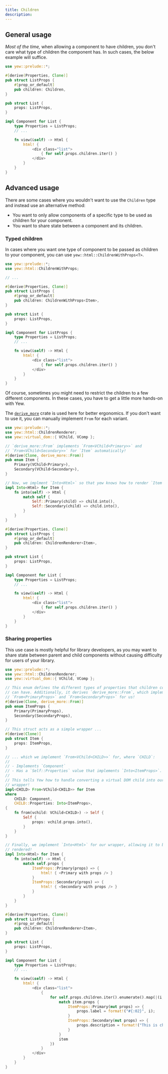 ```yaml
---
title: Children
description: 
---
```


## General usage

_Most of the time,_ when allowing a component to have children, you don't care 
what type of children the component has. In such cases, the below example will
suffice.

```rust
use yew::prelude::*;

#[derive(Properties, Clone)]
pub struct ListProps {
    #[prop_or_default]
    pub children: Children,
}

pub struct List {
    props: ListProps,
}

impl Component for List {
    type Properties = ListProps;
    // ...

    fn view(&self) -> Html {
        html! {
            <div class="list">
                { for self.props.children.iter() }
            </div>
        }
    }
}
```

## Advanced usage

There are some cases where you wouldn't want to use the `Children` type
and instead use an alternative method:

 - You want to only allow components of a specific type to be used as children for your component.
 - You want to share state between a component and its children.

### Typed children

In cases where you want one type of component to be passed as children to your component,
you can use `yew::html::ChildrenWithProps<T>`.

```rust
use yew::prelude::*;
use yew::html::ChildrenWithProps;

// ...

#[derive(Properties, Clone)]
pub struct ListProps {
    #[prop_or_default]
    pub children: ChildrenWithProps<Item>,
}

pub struct List {
    props: ListProps,
}

impl Component for ListProps {
    type Properties = ListProps;
    // ...

    fn view(&self) -> Html {
        html! {
            <div class="list">
                { for self.props.children.iter() }
            </div>
        }
    }
}
```

Of course, sometimes you might need to restrict the children to a few different
components. In these cases, you have to get a little more hands-on with Yew.

The [`derive_more`](https://github.com/JelteF/derive_more) crate is used here
for better ergonomics. If you don't want to use it, you can manually implement
`From` for each variant.

```rust
use yew::prelude::*;
use yew::html::ChildrenRenderer;
use yew::virtual_dom::{ VChild, VComp };

// `derive_more::From` implements `From<VChild<Primary>>` and
// `From<VChild<Secondary>>` for `Item` automatically!
#[derive(Clone, derive_more::From)]
pub enum Item {
    Primary(VChild<Primary>),
    Secondary(VChild<Secondary>),
}

// Now, we implment `Into<Html>` so that yew knows how to render `Item`.
impl Into<Html> for Item {
    fn into(self) -> Html {
        match self {
            Self::Primary(child) => child.into(),
            Self::Secondary(child) => child.into(),
        }
    }
}

#[derive(Properties, Clone)]
pub struct ListProps {
    #[prop_or_default]
    pub children: ChildrenRenderer<Item>,
}

pub struct List {
    props: ListProps,
}

impl Component for List {
    type Properties = ListProps;
    // ...

    fn view(&self) -> Html {
        html! {
            <div class="list">
                { for self.props.children.iter() }
            </div>
        }
    }
}
```

### Sharing properties

This use case is mostly helpful for library developers, as you may want to
share state between parent and child components without causing difficulty for
users of your library.

```rust
use yew::prelude::*;
use yew::html::ChildrenRenderer;
use yew::virtual_dom::{ VChild, VComp };

// This enum defines the different types of properties that children components
// can have. Additionally, it derives `derive_more::From`, which implements 
// `From<PrimaryProps>` and `From<SecondaryProps>` for us!
#[derive(Clone, derive_more::From)]
pub enum ItemProps {
    Primary(PrimaryProps),
    Secondary(SecondaryProps),
}

// This struct acts as a simple wrapper ...
#[derive(Clone)]
pub struct Item {
    props: ItemProps,
}

// ... which we implement `From<VChild<CHILD>>` for, where `CHILD`:
//
// - Implements `Component`
// - Has a `Self::Properties` value that implements `Into<ItemProps>`.
// 
// This tells Yew how to handle converting a virtual DOM child into our
// wrapper!
impl<CHILD> From<VChild<CHILD>> for Item
where
    CHILD: Component,
    CHILD::Properties: Into<ItemProps>,
{
    fn from(vchild: VChild<CHILD>) -> Self {
        Self {
            props: vchild.props.into(),
        }
    }
}

// Finally, we implement `Into<Html>` for our wrapper, allowing it to be
// rendered!
impl Into<Html> for Item {
    fn into(self) -> Html {
        match self.props {
            ItemProps::Primary(props) => {
                html! { <Primary with props /> }
            }
            ItemProps::Secondary(props) => {
                html! { <Secondary with props /> }
            }
        }
    }
}

#[derive(Properties, Clone)]
pub struct ListProps {
    #[prop_or_default]
    pub children: ChildrenRenderer<Item>,
}

pub struct List {
    props: ListProps,
}

impl Component for List {
    type Properties = ListProps;
    // ...

    fn view(&self) -> Html {
        html! {
            <div class="list">
                {
                    for self.props.children.iter().enumerate().map(|(i, mut item)| {
                        match item.props {
                            ItemProps::Primary(mut props) => {
                                props.label = format!("#{:02}", i);
                            }
                            ItemProps::Secondary(mut props) => {
                                props.description = format!("This is child #{:02}.", i);
                            }
                        }
                        item
                    })
                }
            </div>
        }
    }
}
```
